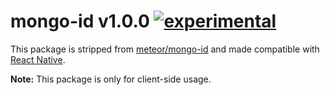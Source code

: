 
# mongo-id v1.0.0 [![experimental](http://badges.github.io/stability-badges/dist/experimental.svg)](http://github.com/badges/stability-badges)

This package is stripped from [meteor/mongo-id](https://atmospherejs.com/meteor/mongo-id) and made compatible with [React Native](https://github.com/facebook/react-native).

**Note:** This package is only for client-side usage.
